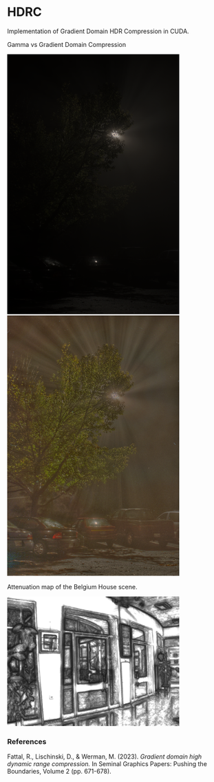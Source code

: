 # HDRC
Implementation of Gradient Domain HDR Compression in CUDA.

Gamma vs Gradient Domain Compression

<img src="output/bigFogMap_ldr_gamma.png" width="400"/>  <img src="output/bigFogMap_ldr_norm.png" width="400"/>

Attenuation map of the Belgium House scene.

<img src="./output/belgium_attenuation.png" alt="belgium_attenuation" width="400">

### References
Fattal, R., Lischinski, D., & Werman, M. (2023). _Gradient domain high dynamic range compression._ In Seminal Graphics Papers: Pushing the Boundaries, Volume 2 (pp. 671-678).
